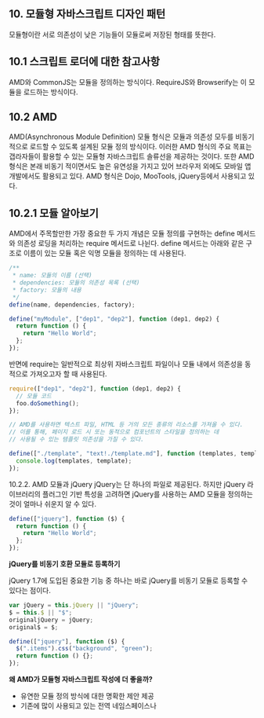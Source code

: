 ## 10. 모듈형 자바스크립트 디자인 패턴

모듈형이란 서로 의존성이 낮은 기능들이 모듈로써 저장된 형태를 뜻한다.

## 10.1 스크립트 로더에 대한 참고사항

AMD와 CommonJS는 모듈을 정의하는 방식이다.
RequireJS와 Browserify는 이 모듈을 로드하는 방식이다.

## 10.2 AMD

AMD(Asynchronous Module Definition) 모듈 형식은 모듈과 의존성 모두를 비동기적으로 로드할 수 있도록 설계된 모듈 정의 방식이다.
이러한 AMD 형식의 주요 목표는 갭라자들이 활용할 수 있는 모듈형 자바스크립트 솔류선을 제공하는 것이다.
또한 AMD 형식은 본래 비동기 적이면서도 높은 유연성을 가지고 있어 브라우저 외에도 모바일 앱 개발에서도 활용되고 있다.
AMD 형식은 Dojo, MooTools, jQuery등에서 사용되고 있다.

## 10.2.1 모듈 알아보기

AMD에서 주목할만한 가장 중요한 두 가지 개념은 모듈 정의를 구현하는 define 메서드와 의존성 로딩을 처리하는 require 메서드로 나뉜다.
define 메서드는 아래와 같은 구조로 이름이 있는 모듈 혹은 익명 모듈을 정의하는 데 사용된다.

```javascript
/**
 * name: 모듈의 이름 (선택)
 * dependencies: 모듈의 의존성 목록 (선택)
 * factory: 모듈의 내용
 */
define(name, dependencies, factory);
```

```javascript
define("myModule", ["dep1", "dep2"], function (dep1, dep2) {
  return function () {
    return "Hello World";
  };
});
```

반면에 require는 일반적으로 최상위 자바스크립트 파일이나 모듈 내에서 의존성을 동적으로 가져오고자 할 때 사용된다.

```javascript
require(["dep1", "dep2"], function (dep1, dep2) {
  // 모듈 코드
  foo.doSomething();
});
```

```javascript
// AMD를 사용하면 텍스트 파일, HTML 등 거의 모든 종류의 리소스를 가져올 수 있다.
// 이를 통해, 페이지 로드 시 또는 동적으로 컴포넌트의 스타일을 정의하는 데
// 사용될 수 있는 템플릿 의존성을 가질 수 있다.

define(["./template", "text!./template.md"], function (templates, template) {
  console.log(templates, template);
});
```

10.2.2. AMD 모듈과 jQuery
jQuery는 단 하나의 파일로 제공된다. 하지만 jQuery 라이브러리의 플러그인 기반 특성을 고려하면 jQuery를 사용하는 AMD 모듈을 정의하는 것이
얼마나 쉬운지 알 수 있다.

```javascript
define(["jquery"], function ($) {
  return function () {
    return "Hello World";
  };
});
```

**jQuery를 비동기 호환 모듈로 등록하기**

jQuery 1.7에 도입된 중요한 기능 중 하나는 바로 jQuery를 비동기 모듈로 등록할 수 있다는 점이다.

```javascript
var jQuery = this.jQuery || "jQuery";
$ = this.$ || "$";
originaljQuery = jQuery;
original$ = $;

define(["jquery"], function ($) {
  $(".items").css("background", "green");
  return function () {};
});
```

**왜 AMD가 모듈형 자바스크립트 작성에 더 좋을까?**

- 유연한 모듈 정의 방식에 대한 명확한 제안 제공
- 기존에 많이 사용되고 있는 전역 네임스페이스나 <script> 태그 방식에 비해 훨씬 더 구조화 되어 있다.
- 모듈 정의가 독립적으로 이루어지기 때문에 전역 네임스페이스의 오염을 방지
- 일부 대체 솔루션에 비해 더 효과적이라는 주장이 있다.
- 여러 모듈을 하나의 파일로 가져오기 위한 전송 방식을 제공
- 스크립트 지연 로딩을 지원

### 10.2.3. AMD에 대한 결론

여러 프로젝트에서 AMD를 사용해 본 결과, AMD는 탄탄한 애플리케이션을 작성할 수 있는 등 여러 장점을 제공한다는 결론에 도달했다.
전역 객체의 사용에 대한 걱정을 줄여주고, 변수에 모듈을 할당할 수 있게 해주고, 브라우저 환경의 모듈 작동을 위해 서버 사이드에서 변환이 필요하지 않고,
의존성 관리 측명에서 매우 효율적이다.

## 10.3 CommonJS

CommonJS는 JavaScript를 브라우저 외부 환경(주로 서버 사이드)에서도 사용할 수 있도록 설계된 모듈 시스템이다.
Node.js가 가장 대표적인 CommonJS 구현체로, 서버 사이드 자바스크립트 개발에서 널리 사용되고 있다.

### 10.3.1 모듈 알아보기

CommonJS에서 모듈은 다음과 같은 특성을 가진다

- 각 파일은 하나의 모듈로 취급된다.
- 모듈은 `require` 함수를 통해 다른 모듈을 가져온다.
- 모듈은 `module.exports` 또는 `exports` 객체를 통해 기능을 내보낸다.

```javascript
// math.js - 모듈 내보내기
exports.add = function (a, b) {
  return a + b;
};

module.exports = {
  multiply: function (a, b) {
    return a * b;
  },
};
```

```javascript
// app.js - 모듈 가져오기
const math = require("./math");
console.log(math.multiply(2, 3)); // 6
```

### 10.3.2 CommonJS와 브라우저

CommonJS는 원래 서버 환경을 위해 설계되었기 때문에 비동기 모듈 로딩을 고려하지 않았다. 브라우저에서 CommonJS 모듈을 사용하려면 Browserify나 Webpack과 같은 모듈 번들러가 필요하다.

```javascript
// 브라우저에서 사용하기 위해 Browserify로 번들링된 CommonJS 모듈
const $ = require("jquery");
const _ = require("lodash");

$(".element").on("click", function () {
  console.log(_.map([1, 2, 3], (n) => n * 2));
});
```

### 10.3.3 CommonJS의 장점

- **간단한 문법**: `require`와 `exports`만 있으면 모듈을 정의하고 사용할 수 있다.
- **서버 친화적**: 동기적 로딩 방식으로 서버 환경에 적합하다.
- **큰 생태계**: Node.js와 npm의 생태계를 활용할 수 있다.
- **캐싱**: 한 번 로드된 모듈은 캐싱되어 성능이 향상된다.

### 10.3.4 CommonJS vs AMD

CommonJS와 AMD의 주요 차이점:

1. **로딩 방식**:

   - CommonJS: 동기적 로딩 (서버 환경에 적합)
   - AMD: 비동기적 로딩 (브라우저 환경에 적합)

2. **문법**:

   - CommonJS: `require`와 `exports` 사용
   - AMD: `define`과 콜백 함수 사용

3. **사용 환경**:
   - CommonJS: 주로 서버 사이드 (Node.js)
   - AMD: 주로 클라이언트 사이드 (브라우저)

```javascript
// CommonJS 방식
const module = require("module");
module.doSomething();

// AMD 방식
define(["module"], function (module) {
  module.doSomething();
});
```

### 10.3.5 CommonJS에 대한 결론

CommonJS는 서버 사이드 자바스크립트 개발에서 모듈화를 위한 표준으로 자리 잡았다. Node.js의 성공과 함께 npm 생태계의 성장으로 수많은 패키지가 CommonJS 형식으로 제공되고 있다.

브라우저 환경에서는 번들러를 통한 변환 과정이 필요하지만, 간결한 문법과 직관적인 모듈 관리 방식 덕분에 많은 개발자들이 선호한다. 최근에는 ES 모듈(ESM)이 표준으로 등장하면서 점차 대체되고 있지만, 여전히 많은 프로젝트에서 CommonJS는 중요한 역할을 하고 있다.

## 11. 네임스페이스 패턴

- 네임스페이스는 코드 단위를 고유한 식별자로 그룹화한 것을 뜻함. 하나의 식별자를 여러 네임스페이스에서 참조할 수 있고, 각 식별자는 중첩된(혹은 하위) 네임스페이스의 계층구조를 가질 수 있음.

## 11.2 단일 전역 변수 패턴

- 단일 전역 변수 패턴은 애플리케이션이나 라이브러리의 모든 기능을 단일 전역 객체에 담는 패턴을 뜻함.

```javascript
// 애플리케이션을 위한 단일 전역 객체 생성
const APP = {};

// 이제 APP 객체에 모든 기능을 추가할 수 있음
APP.utils = {
  add: function (a, b) {
    return a + b;
  },
  subtract: function (a, b) {
    return a - b;
  },
};

APP.models = {};
APP.views = {};
```

- 이 패턴의 장점은 전역 네임스페이스 오염을 단 하나의 변수로 최소화할 수 있음. 모든 기능이 단일 객체 내에 구성되어 있어 코드 구조가 명확해짐.

## 11.3 접두사 네임스페이스 패턴

- 접두사 네임스페이스 패턴은 변수나 함수 이름 앞에 고유한 접두사를 붙여 네임스페이스를 구분하는 방식을 뜻함.

```javascript
// 접두사 사용 예시
const MY_PREFIX_add = function (a, b) {
  return a + b;
};

const MY_PREFIX_subtract = function (a, b) {
  return a - b;
};
```

- 이 패턴은 구현이 간단하지만, 코드 양이 많아지면 관리가 어려워질 수 있음. 현대 자바스크립트에서는 잘 사용되지 않음.

## 11.4 객체 리터럴 표기법 패턴

- 객체 리터럴 표기법 패턴은 중괄호를 사용하여 객체를 직접 정의하고, 이를 네임스페이스로 활용하는 방식을 뜻함.

```javascript
const MYAPP = {
  // 상수
  constants: {
    PI: 3.14159,
    MAX_USERS: 1000,
  },

  // 유틸리티 함수
  utils: {
    add: function (a, b) {
      return a + b;
    },
    formatDate: function (date) {
      return date.toISOString();
    },
  },

  // 모델
  models: {
    User: function (name) {
      this.name = name;
    },
  },
};
```

- 이 패턴은 코드의 구조화와 가독성을 높이는 장점이 있음. 관련 기능들을 논리적으로 그룹화할 수 있음.

## 11.5 중첩 네임스페이스 패턴

- 중첩 네임스페이스 패턴은 객체 내부에 다시 객체를 정의하여 계층적인 구조를 만드는 패턴을 뜻함.

```javascript
const MYAPP = {};

// 중첩 네임스페이스 생성
MYAPP.event = {};
MYAPP.event.click = function () {
  console.log("클릭 이벤트 발생");
};

MYAPP.model = {};
MYAPP.model.User = function (name) {
  this.name = name;
};

// 더 깊은 중첩도 가능
MYAPP.utils = {};
MYAPP.utils.math = {};
MYAPP.utils.math.add = function (a, b) {
  return a + b;
};
```

- 이 패턴은 복잡한 애플리케이션에서 관련 기능을 조직화하는 데 유용함. 각 네임스페이스가 존재하는지 확인 후 정의하는 것이 안전함.

## 11.6 즉시 실행 함수 표현식 패턴

- 즉시 실행 함수 표현식(IIFE) 패턴은 함수를 정의하자마자 즉시 실행하여 독립적인 스코프를 만드는 패턴을 뜻함.

```javascript
const MYAPP = (function () {
  // 비공개 변수와 함수
  let privateVar = 0;

  function privateFunction() {
    return privateVar;
  }

  // 공개 API
  return {
    publicVar: "안녕하세요",
    publicFunction: function () {
      privateVar++;
      return privateFunction();
    },
  };
})();
```

- 이 패턴은 프라이빗 변수와 메서드를 만들 수 있고, 클로저를 통해 상태를 유지할 수 있는 장점이 있음.

## 11.7 네임 스페이스 주입 패턴

- 네임스페이스 주입 패턴은 즉시 실행 함수 패턴의 또 다른 변형을 뜻함.
- 함수 내에서 this를 네임스페이스의 프록시로 활용하여 특정 네임스페이스에 메서드와 속성을 주입함.

```javascript
(function (namespace) {
  // 네임스페이스에 메서드와 속성 주입
  namespace.method1 = function () {
    return "method1 실행";
  };

  namespace.property1 = "속성 값";
})((MYAPP = MYAPP || {}));
```

- 이 패턴은 모듈식 개발을 가능하게 하고, 여러 파일에서 동일한 네임스페이스를 확장할 수 있는 장점이 있음.

## 11.8 고급 네임 스페이스 패턴

### 1. 중첩 네임스페이스 자동화 패턴

- 중첩 네임스페이스를 생성하는 과정을 자동화하는 유틸리티 함수를 사용하는 패턴을 뜻함.

```javascript
// 네임스페이스 생성 유틸리티
MYAPP.namespace = function (nsString) {
  const parts = nsString.split(".");
  let parent = MYAPP;

  // MYAPP으로 시작하는 경우 처음 부분 제거
  if (parts[0] === "MYAPP") {
    parts.shift();
  }

  // 각 부분에 대해 존재하지 않는 객체 생성
  for (let i = 0; i < parts.length; i++) {
    const part = parts[i];
    // 존재하지 않는 경우에만 객체 생성
    if (typeof parent[part] === "undefined") {
      parent[part] = {};
    }
    parent = parent[part];
  }
  return parent;
};

// 사용 예시
MYAPP.namespace("MYAPP.modules.module1");
```

### 2. 의존성 선언 패턴

- 모듈이나 함수가 의존하는 다른 모듈이나 객체를 명시적으로 선언하는 패턴을 뜻함.

```javascript
const MYAPP = {};

MYAPP.modules = {};

// 의존성을 선언하는 모듈
MYAPP.modules.module1 = (function () {
  // 의존성 선언
  const dependecies = {
    utils: MYAPP.utils,
    math: MYAPP.utils.math,
  };

  // 모듈 구현
  function doSomething() {
    return dependecies.math.add(1, 2);
  }

  // 공개 API
  return {
    doSomething: doSomething,
  };
})();
```

### 3. 심층 객체 확장 패턴

- 기존 객체를 재귀적으로 순회하며 깊은 수준까지 확장하는 패턴을 뜻함.

```javascript
// 심층 객체 확장 유틸리티
MYAPP.deepExtend = function (target, source) {
  for (const prop in source) {
    if (source.hasOwnProperty(prop)) {
      if (target[prop] && typeof source[prop] === "object") {
        // 재귀적으로 객체 확장
        MYAPP.deepExtend(target[prop], source[prop]);
      } else {
        // 일반 속성 복사
        target[prop] = source[prop];
      }
    }
  }
  return target;
};

// 사용 예시
const defaults = {
  config: {
    theme: "default",
    timeout: 1000,
  },
};

const options = {
  config: {
    theme: "dark",
  },
};

// 기본 설정과 사용자 옵션을 깊게 병합
const settings = MYAPP.deepExtend({}, defaults);
MYAPP.deepExtend(settings, options);
```

- 이 패턴은 복잡한 설정 객체나 옵션을 병합할 때 유용함.

제가 다음 내용을 정리해 드리겠습니다.

## 10장 요약: 모듈형 자바스크립트 디자인 패턴

- **모듈형**: 서로 의존성이 낮은 기능들이 모듈로써 저장된 형태
- **모듈 정의/로딩 방식 구분**:
  - 정의 방식: AMD, CommonJS
  - 로딩 방식: RequireJS, Browserify

### AMD(Asynchronous Module Definition)

- 모듈과 의존성을 비동기적으로 로드하도록 설계됨
- **핵심 개념**: define 메서드(모듈 정의)와 require 메서드(의존성 로딩)
- **장점**:
  - 유연한 모듈 정의 방식 제공
  - 구조화된 코드 작성 가능
  - 전역 네임스페이스 오염 방지
  - 스크립트 지연 로딩 지원
  - 다양한 리소스(텍스트, HTML 등) 가져오기 가능

### CommonJS

- 주로 서버 사이드(Node.js) 환경을 위한 모듈 시스템
- **핵심 개념**: require 함수(모듈 가져오기)와 module.exports/exports(모듈 내보내기)
- **장점**:
  - 간단한 문법
  - 서버 환경에 최적화된 동기적 로딩 방식
  - Node.js와 npm 생태계 활용 가능
  - 모듈 캐싱으로 성능 향상

### AMD vs CommonJS 비교

- **로딩 방식**: AMD(비동기) vs CommonJS(동기)
- **주요 사용 환경**: AMD(브라우저) vs CommonJS(서버)
- **문법**: AMD(define과 콜백) vs CommonJS(require와 exports)

## 11장 요약: 네임스페이스 패턴

### 네임스페이스 패턴 종류

1. **단일 전역 변수 패턴**: 모든 기능을 하나의 전역 객체에 담아 전역 네임스페이스 오염 최소화

2. **접두사 네임스페이스 패턴**: 변수나 함수 이름에 고유 접두사를 붙여 구분

3. **객체 리터럴 표기법 패턴**: 중괄호로 객체를 직접 정의하여 네임스페이스로 활용

4. **중첩 네임스페이스 패턴**: 객체 내부에 계층적인 객체 구조 생성

5. **즉시 실행 함수 표현식(IIFE) 패턴**: 함수를 즉시 실행하여 독립적인 스코프 생성

   - 프라이빗 변수와 메서드 구현 가능
   - 클로저를 통한 상태 유지 가능

6. **네임스페이스 주입 패턴**: this를 프록시로 활용해 특정 네임스페이스에 속성 주입

### 고급 네임스페이스 패턴

1. **중첩 네임스페이스 자동화 패턴**: 중첩 네임스페이스 생성 과정을 자동화하는 유틸리티 함수 사용

2. **의존성 선언 패턴**: 모듈이 의존하는 다른 모듈을 명시적으로 선언

3. **심층 객체 확장 패턴**: 객체를 재귀적으로 순회하며 깊은 수준까지 확장하는 패턴
